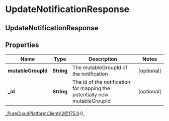 # UpdateNotificationResponse

## UpdateNotificationResponse

## Properties

|Name | Type | Description | Notes|
|------------ | ------------- | ------------- | -------------|
| **mutableGroupId** | **String** | The mutableGroupId of the notification | [optional] |
| **_id** | **String** | The id of the notification for mapping the potentially new mutableGroupId | [optional] |



_PureCloudPlatformClientV2@175.0.0_
